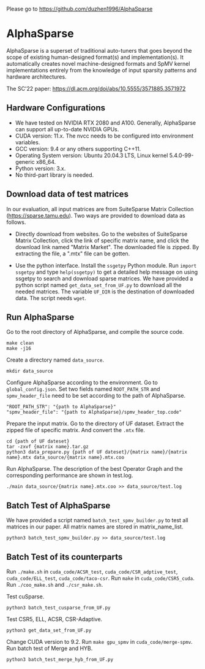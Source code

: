 Please go to https://github.com/duzhen1996/AlphaSparse

# AlphaSparse

AlphaSparse is a superset of traditional auto-tuners that goes beyond the scope of existing human-designed format(s) and implementation(s). It automatically creates novel machine-designed formats and SpMV kernel implementations entirely from the knowledge of input sparsity patterns and hardware architectures.

The SC'22 paper: https://dl.acm.org/doi/abs/10.5555/3571885.3571972

## Hardware Configurations

- We have tested on NVIDIA RTX 2080 and A100. Generally, AlphaSparse can support all up-to-date NVIDIA GPUs.
- CUDA version: 11.x. The nvcc needs to be configured into environment variables.
- GCC version: 9.4 or any others supporting C++11.
- Operating System version: Ubuntu 20.04.3 LTS, Linux kernel 5.4.0-99-generic x86_64.
- Python version: 3.x.
- No third-part library is needed.

## Download data of test matrices

In our evaluation, all input matrices are from SuiteSparse Matrix Collection (https://sparse.tamu.edu). Two ways are provided to download data as follows.

- Directly download from websites. Go to the websites of SuiteSparse Matrix Collection, click the link of specific matrix name, and click the download link named "Matrix Market". The downloaded file is zipped. By extracting the file, a ".mtx" file can be gotten.

- Use the python interface. Install the `ssgetpy` Python module. Run `import ssgetpy` and type `help(ssgetpy)` to get a detailed help message on using ssgetpy to search and download sparse matrices. We have provided a python script named `get_data_set_from_UF.py` to download all the needed matrices. The variable `UF_DIR` is the destination of downloaded data. The script needs `wget`.

## Run AlphaSparse

Go to the root directory of AlphaSparse, and compile the source code.

```
make clean
make -j16
```

Create a directory named `data_source`.

```
mkdir data_source
```

Configure AlphaSparse according to the environment. Go to `global_config.json`. Set two fields named `ROOT_PATH_STR` and `spmv_header_file` need to be set according to the path of AlphaSparse.

```
"ROOT_PATH_STR": "{path to AlphaSparse}"
"spmv_header_file": "{path to AlphaSparse}/spmv_header_top.code"
```

Prepare the input matrix. Go to the directory of UF dataset. Extract the zipped file of specific matrix. And convert the `.mtx` file.

```
cd {path of UF dateset}
tar -zxvf {matrix name}.tar.gz
python3 data_prepare.py {path of UF dateset}/{matrix name}/{matrix name}.mtx data_source/{matrix name}.mtx.coo
```

Run AlphaSparse. The description of the best Operator Graph and the corresponding performance are shown in test.log.

```
./main data_source/{matrix name}.mtx.coo >> data_source/test.log
```

## Batch Test of AlphaSparse

We have provided a script named `batch_test_spmv_builder.py` to test all matrices in our paper. All matrix names are stored in matrix_name_list. 

```
python3 batch_test_spmv_builder.py >> data_source/test.log
```

## Batch Test of its counterparts

Run `./make.sh` in `cuda_code/ACSR_test`, `cuda_code/CSR_adptive_test`, `cuda_code/ELL_test`, `cuda_code/taco-csr`. Run `make` in `cuda_code/CSR5_cuda`. Run `./coo_make.sh` and `./csr_make.sh`. 

Test cuSparse.

```
python3 batch_test_cusparse_from_UF.py
```

Test CSR5, ELL, ACSR, CSR-Adaptive.

```
python3 get_data_set_from_UF.py
```

Change CUDA version to 9.2. Run `make gpu_spmv` in `cuda_code/merge-spmv`. Run batch test of Merge and HYB.

```
python3 batch_test_merge_hyb_from_UF.py
```
